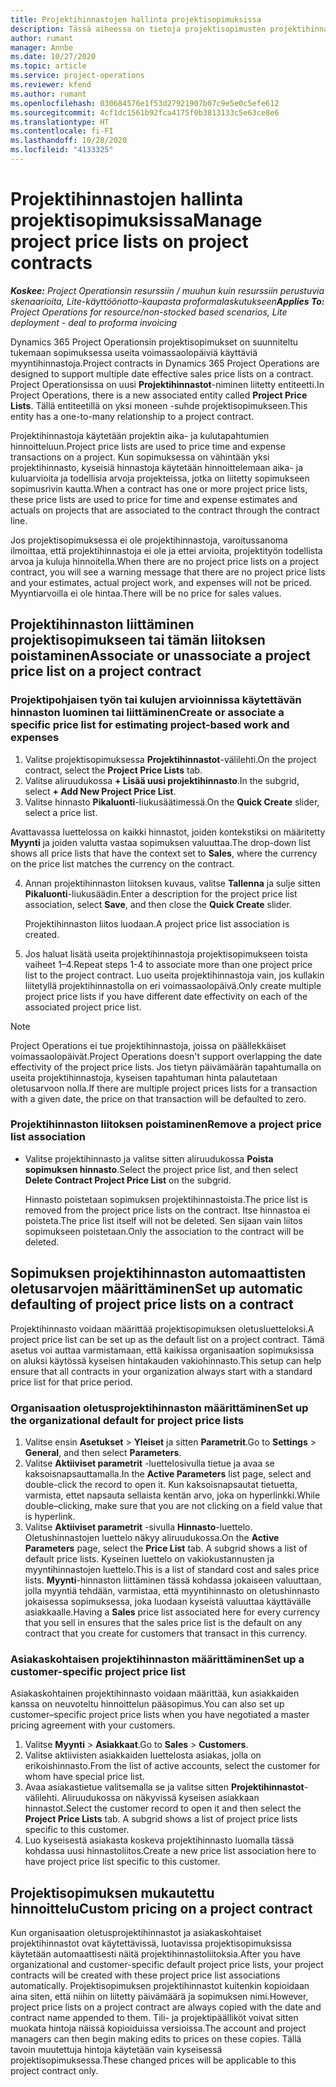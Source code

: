 ```yaml
---
title: Projektihinnastojen hallinta projektisopimuksissa
description: Tässä aiheessa on tietoja projektisopimusten projektihinnastojen hallinnasta.
author: rumant
manager: Annbe
ms.date: 10/27/2020
ms.topic: article
ms.service: project-operations
ms.reviewer: kfend
ms.author: rumant
ms.openlocfilehash: 030684576e1f53d27921907b07c9e5e0c5efe612
ms.sourcegitcommit: 4cf1dc1561b92fca4175f0b3813133c5e63ce8e6
ms.translationtype: HT
ms.contentlocale: fi-FI
ms.lasthandoff: 10/28/2020
ms.locfileid: "4133325"
---
```

# <a name="manage-project-price-lists-on-project-contracts"></a><span data-ttu-id="0c7ed-103">Projektihinnastojen hallinta projektisopimuksissa</span><span class="sxs-lookup"><span data-stu-id="0c7ed-103">Manage project price lists on project contracts</span></span>

<span data-ttu-id="0c7ed-104">_**Koskee:** Project Operationsin resurssiin / muuhun kuin resurssiin perustuvia skenaarioita, Lite-käyttöönotto-kaupasta proformalaskutukseen_</span><span class="sxs-lookup"><span data-stu-id="0c7ed-104">_**Applies To:** Project Operations for resource/non-stocked based scenarios, Lite deployment - deal to proforma invoicing_</span></span>

<span data-ttu-id="0c7ed-105">Dynamics 365 Project Operationsin projektisopimukset on suunniteltu tukemaan sopimuksessa useita voimassaolopäiviä käyttäviä myyntihinnastoja.</span><span class="sxs-lookup"><span data-stu-id="0c7ed-105">Project contracts in Dynamics 365 Project Operations are designed to support multiple date effective sales price lists on a contract.</span></span> <span data-ttu-id="0c7ed-106">Project Operationsissa on uusi **Projektihinnastot**-niminen liitetty entiteetti.</span><span class="sxs-lookup"><span data-stu-id="0c7ed-106">In Project Operations, there is a new associated entity called **Project Price Lists**.</span></span> <span data-ttu-id="0c7ed-107">Tällä entiteetillä on yksi moneen -suhde projektisopimukseen.</span><span class="sxs-lookup"><span data-stu-id="0c7ed-107">This entity has a one-to-many relationship to a project contract.</span></span>

<span data-ttu-id="0c7ed-108">Projektihinnastoja käytetään projektin aika- ja kulutapahtumien hinnoitteluun.</span><span class="sxs-lookup"><span data-stu-id="0c7ed-108">Project price lists are used to price time and expense transactions on a project.</span></span> <span data-ttu-id="0c7ed-109">Kun sopimuksessa on vähintään yksi projektihinnasto, kyseisiä hinnastoja käytetään hinnoittelemaan aika- ja kuluarvioita ja todellisia arvoja projekteissa, jotka on liitetty sopimukseen sopimusrivin kautta.</span><span class="sxs-lookup"><span data-stu-id="0c7ed-109">When a contract has one or more project price lists, these price lists are used to price for time and expense estimates and actuals on projects that are associated to the contract through the contract line.</span></span>

<span data-ttu-id="0c7ed-110">Jos projektisopimuksessa ei ole projektihinnastoja, varoitussanoma ilmoittaa, että projektihinnastoja ei ole ja ettei arvioita, projektityön todellista arvoa ja kuluja hinnoitella.</span><span class="sxs-lookup"><span data-stu-id="0c7ed-110">When there are no project price lists on a project contract, you will see a warning message that there are no project price lists and your estimates, actual project work, and expenses will not be priced.</span></span> <span data-ttu-id="0c7ed-111">Myyntiarvoilla ei ole hintaa.</span><span class="sxs-lookup"><span data-stu-id="0c7ed-111">There will be no price for sales values.</span></span>

## <a name="associate-or-unassociate-a-project-price-list-on-a-project-contract"></a><span data-ttu-id="0c7ed-112">Projektihinnaston liittäminen projektisopimukseen tai tämän liitoksen poistaminen</span><span class="sxs-lookup"><span data-stu-id="0c7ed-112">Associate or unassociate a project price list on a project contract</span></span>

### <a name="create-or-associate-a-specific-price-list-for-estimating-project-based-work-and-expenses"></a><span data-ttu-id="0c7ed-113">Projektipohjaisen työn tai kulujen arvioinnissa käytettävän hinnaston luominen tai liittäminen</span><span class="sxs-lookup"><span data-stu-id="0c7ed-113">Create or associate a specific price list for estimating project-based work and expenses</span></span>

1. <span data-ttu-id="0c7ed-114">Valitse projektisopimuksessa **Projektihinnastot**-välilehti.</span><span class="sxs-lookup"><span data-stu-id="0c7ed-114">On the project contract, select the **Project Price Lists** tab.</span></span>
2. <span data-ttu-id="0c7ed-115">Valitse aliruudukossa **+ Lisää uusi projektihinnasto**.</span><span class="sxs-lookup"><span data-stu-id="0c7ed-115">In the subgrid, select **+ Add New Project Price List**.</span></span>
3. <span data-ttu-id="0c7ed-116">Valitse hinnasto **Pikaluonti**-liukusäätimessä.</span><span class="sxs-lookup"><span data-stu-id="0c7ed-116">On the **Quick Create** slider, select a price list.</span></span> 

  <span data-ttu-id="0c7ed-117">Avattavassa luettelossa on kaikki hinnastot, joiden kontekstiksi on määritetty **Myynti** ja joiden valutta vastaa sopimuksen valuuttaa.</span><span class="sxs-lookup"><span data-stu-id="0c7ed-117">The drop-down list shows all price lists that have the context set to **Sales**, where the currency on the price list matches the currency on the contract.</span></span>
  
4. <span data-ttu-id="0c7ed-118">Annan projektihinnaston liitoksen kuvaus, valitse **Tallenna** ja sulje sitten **Pikaluonti**-liukusäädin.</span><span class="sxs-lookup"><span data-stu-id="0c7ed-118">Enter a description for the project price list association, select **Save**, and then close the **Quick Create** slider.</span></span>

   <span data-ttu-id="0c7ed-119">Projektihinnaston liitos luodaan.</span><span class="sxs-lookup"><span data-stu-id="0c7ed-119">A project price list association is created.</span></span>
   
5. <span data-ttu-id="0c7ed-120">Jos haluat lisätä useita projektihinnastoja projektisopimukseen toista vaiheet 1–4.</span><span class="sxs-lookup"><span data-stu-id="0c7ed-120">Repeat steps 1-4 to associate more than one project price list to the project contract.</span></span> <span data-ttu-id="0c7ed-121">Luo useita projektihinnastoja vain, jos kullakin liitetyllä projektihinnastolla on eri voimassaolopäivä.</span><span class="sxs-lookup"><span data-stu-id="0c7ed-121">Only create multiple project price lists if you have different date effectivity on each of the associated project price list.</span></span>

> [!NOTE]
> <span data-ttu-id="0c7ed-122">Project Operations ei tue projektihinnastoja, joissa on päällekkäiset voimassaolopäivät.</span><span class="sxs-lookup"><span data-stu-id="0c7ed-122">Project Operations doesn't support overlapping the date effectivity of the project price lists.</span></span> <span data-ttu-id="0c7ed-123">Jos tietyn päivämäärän tapahtumalla on useita projektihinnastoja, kyseisen tapahtuman hinta palautetaan oletusarvoon nolla.</span><span class="sxs-lookup"><span data-stu-id="0c7ed-123">If there are multiple project prices lists for a transaction with a given date, the price on that transaction will be defaulted to zero.</span></span>

### <a name="remove-a-project-price-list-association"></a><span data-ttu-id="0c7ed-124">Projektihinnaston liitoksen poistaminen</span><span class="sxs-lookup"><span data-stu-id="0c7ed-124">Remove a project price list association</span></span>

- <span data-ttu-id="0c7ed-125">Valitse projektihinnasto ja valitse sitten aliruudukossa **Poista sopimuksen hinnasto**.</span><span class="sxs-lookup"><span data-stu-id="0c7ed-125">Select the project price list, and then select **Delete Contract Project Price List** on the subgrid.</span></span> 

  <span data-ttu-id="0c7ed-126">Hinnasto poistetaan sopimuksen projektihinnastoista.</span><span class="sxs-lookup"><span data-stu-id="0c7ed-126">The price list is removed from the project price lists on the contract.</span></span> <span data-ttu-id="0c7ed-127">Itse hinnastoa ei poisteta.</span><span class="sxs-lookup"><span data-stu-id="0c7ed-127">The price list itself will not be deleted.</span></span> <span data-ttu-id="0c7ed-128">Sen sijaan vain liitos sopimukseen poistetaan.</span><span class="sxs-lookup"><span data-stu-id="0c7ed-128">Only the association to the contract will be deleted.</span></span>

## <a name="set-up-automatic-defaulting-of-project-price-lists-on-a-contract"></a><span data-ttu-id="0c7ed-129">Sopimuksen projektihinnaston automaattisten oletusarvojen määrittäminen</span><span class="sxs-lookup"><span data-stu-id="0c7ed-129">Set up automatic defaulting of project price lists on a contract</span></span>

<span data-ttu-id="0c7ed-130">Projektihinnasto voidaan määrittää projektisopimuksen oletusluetteloksi.</span><span class="sxs-lookup"><span data-stu-id="0c7ed-130">A project price list can be set up as the default list on a project contract.</span></span> <span data-ttu-id="0c7ed-131">Tämä asetus voi auttaa varmistamaan, että kaikissa organisaation sopimuksissa on aluksi käytössä kyseisen hintakauden vakiohinnasto.</span><span class="sxs-lookup"><span data-stu-id="0c7ed-131">This setup can help ensure that all contracts in your organization always start with a standard price list for that price period.</span></span>

### <a name="set-up-the-organizational-default-for-project-price-lists"></a><span data-ttu-id="0c7ed-132">Organisaation oletusprojektihinnaston määrittäminen</span><span class="sxs-lookup"><span data-stu-id="0c7ed-132">Set up the organizational default for project price lists</span></span>

1. <span data-ttu-id="0c7ed-133">Valitse ensin **Asetukset** > **Yleiset** ja sitten **Parametrit**.</span><span class="sxs-lookup"><span data-stu-id="0c7ed-133">Go to **Settings** > **General**, and then select **Parameters**.</span></span>
2. <span data-ttu-id="0c7ed-134">Valitse **Aktiiviset parametrit** -luettelosivulla tietue ja avaa se kaksoisnapsauttamalla.</span><span class="sxs-lookup"><span data-stu-id="0c7ed-134">In the **Active Parameters** list page, select and double-click the record to open it.</span></span> <span data-ttu-id="0c7ed-135">Kun kaksoisnapsautat tietuetta, varmista, ettet napsauta sellaista kentän arvo, joka on hyperlinkki.</span><span class="sxs-lookup"><span data-stu-id="0c7ed-135">While double–clicking, make sure that you are not clicking on a field value that is hyperlink.</span></span> 
3. <span data-ttu-id="0c7ed-136">Valitse **Aktiiviset parametrit** -sivulla **Hinnasto**-luettelo. Oletushinnastojen luettelo näkyy aliruudukossa.</span><span class="sxs-lookup"><span data-stu-id="0c7ed-136">On the **Active Parameters** page, select the **Price List** tab. A subgrid shows a list of default price lists.</span></span> <span data-ttu-id="0c7ed-137">Kyseinen luettelo on vakiokustannusten ja myyntihinnastojen luettelo.</span><span class="sxs-lookup"><span data-stu-id="0c7ed-137">This is a list of standard cost and sales price lists.</span></span> <span data-ttu-id="0c7ed-138">**Myynti**-hinnaston liittäminen tässä kohdassa jokaiseen valuuttaan, jolla myyntiä tehdään, varmistaa, että myyntihinnasto on oletushinnasto jokaisessa sopimuksessa, joka luodaan kyseistä valuuttaa käyttävälle asiakkaalle.</span><span class="sxs-lookup"><span data-stu-id="0c7ed-138">Having a **Sales** price list associated here for every currency that you sell in ensures that the sales price list is the default on any contract that you create for customers that transact in this currency.</span></span>

### <a name="set-up-a-customer-specific-project-price-list"></a><span data-ttu-id="0c7ed-139">Asiakaskohtaisen projektihinnaston määrittäminen</span><span class="sxs-lookup"><span data-stu-id="0c7ed-139">Set up a customer-specific project price list</span></span>

<span data-ttu-id="0c7ed-140">Asiakaskohtainen projektihinnasto voidaan määrittää, kun asiakkaiden kanssa on neuvoteltu hinnoittelun pääsopimus.</span><span class="sxs-lookup"><span data-stu-id="0c7ed-140">You can also set up customer–specific project price lists when you have negotiated a master pricing agreement with your customers.</span></span>

1. <span data-ttu-id="0c7ed-141">Valitse **Myynti** > **Asiakkaat**.</span><span class="sxs-lookup"><span data-stu-id="0c7ed-141">Go to **Sales** > **Customers**.</span></span>
2. <span data-ttu-id="0c7ed-142">Valitse aktiivisten asiakkaiden luettelosta asiakas, jolla on erikoishinnasto.</span><span class="sxs-lookup"><span data-stu-id="0c7ed-142">From the list of active accounts, select the customer for whom have special price list.</span></span>
3. <span data-ttu-id="0c7ed-143">Avaa asiakastietue valitsemalla se ja valitse sitten **Projektihinnastot**-välilehti. Aliruudukossa on näkyvissä kyseisen asiakkaan hinnastot.</span><span class="sxs-lookup"><span data-stu-id="0c7ed-143">Select the customer record to open it and then select the **Project Price Lists** tab. A subgrid shows a list of project price lists specific to this customer.</span></span> 
4. <span data-ttu-id="0c7ed-144">Luo kyseisestä asiakasta koskeva projektihinnasto luomalla tässä kohdassa uusi hinnastoliitos.</span><span class="sxs-lookup"><span data-stu-id="0c7ed-144">Create a new price list association here to have project price list specific to this customer.</span></span>

## <a name="custom-pricing-on-a-project-contract"></a><span data-ttu-id="0c7ed-145">Projektisopimuksen mukautettu hinnoittelu</span><span class="sxs-lookup"><span data-stu-id="0c7ed-145">Custom pricing on a project contract</span></span>

<span data-ttu-id="0c7ed-146">Kun organisaation oletusprojektihinnastot ja asiakaskohtaiset projektihinnastot ovat käytettävissä, luotavissa projektisopimuksissa käytetään automaattisesti näitä projektihinnastoliitoksia.</span><span class="sxs-lookup"><span data-stu-id="0c7ed-146">After you have organizational and customer-specific default project price lists, your project contracts will be created with these project price list associations automatically.</span></span> <span data-ttu-id="0c7ed-147">Projektisopimuksen projektihinnastot kuitenkin kopioidaan aina siten, että niihin on liitetty päivämäärä ja sopimuksen nimi.</span><span class="sxs-lookup"><span data-stu-id="0c7ed-147">However, project price lists on a project contract are always copied with the date and contract name appended to them.</span></span> <span data-ttu-id="0c7ed-148">Tili- ja projektipäälliköt voivat sitten muokata hintoja näissä kopioiduissa versioissa.</span><span class="sxs-lookup"><span data-stu-id="0c7ed-148">The account and project managers can then begin making edits to prices on these copies.</span></span> <span data-ttu-id="0c7ed-149">Tällä tavoin muutettuja hintoja käytetään vain kyseisessä projektisopimuksessa.</span><span class="sxs-lookup"><span data-stu-id="0c7ed-149">These changed prices will be applicable to this project contract only.</span></span>
